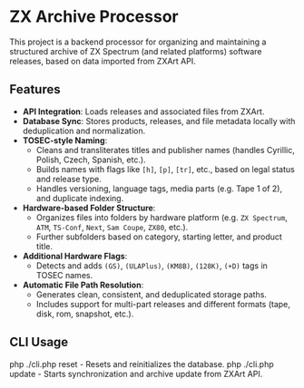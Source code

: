 # ZX Archive Processor

This project is a backend processor for organizing and maintaining a structured archive of ZX Spectrum (and related platforms) software releases, based on data imported from ZXArt API.

## Features

- **API Integration**: Loads releases and associated files from ZXArt.
- **Database Sync**: Stores products, releases, and file metadata locally with deduplication and normalization.
- **TOSEC-style Naming**:
    - Cleans and transliterates titles and publisher names (handles Cyrillic, Polish, Czech, Spanish, etc.).
    - Builds names with flags like `[h]`, `[p]`, `[tr]`, etc., based on legal status and release type.
    - Handles versioning, language tags, media parts (e.g. Tape 1 of 2), and duplicate indexing.
- **Hardware-based Folder Structure**:
    - Organizes files into folders by hardware platform (e.g. `ZX Spectrum`, `ATM`, `TS-Conf`, `Next`, `Sam Coupe`, `ZX80`, etc.).
    - Further subfolders based on category, starting letter, and product title.
- **Additional Hardware Flags**:
    - Detects and adds `(GS)`, `(ULAPlus)`, `(KM8B)`, `(128K)`, `(+D)` tags in TOSEC names.
- **Automatic File Path Resolution**:
    - Generates clean, consistent, and deduplicated storage paths.
    - Includes support for multi-part releases and different formats (tape, disk, rom, snapshot, etc.).

## CLI Usage

php ./cli.php reset - Resets and reinitializes the database.
php ./cli.php update - Starts synchronization and archive update from ZXArt API.